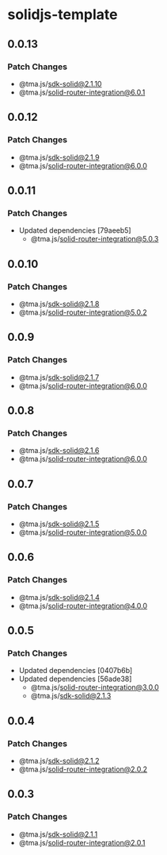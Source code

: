 # solidjs-template

## 0.0.13

### Patch Changes

- @tma.js/sdk-solid@2.1.10
- @tma.js/solid-router-integration@6.0.1

## 0.0.12

### Patch Changes

- @tma.js/sdk-solid@2.1.9
- @tma.js/solid-router-integration@6.0.0

## 0.0.11

### Patch Changes

- Updated dependencies [79aeeb5]
  - @tma.js/solid-router-integration@5.0.3

## 0.0.10

### Patch Changes

- @tma.js/sdk-solid@2.1.8
- @tma.js/solid-router-integration@5.0.2

## 0.0.9

### Patch Changes

- @tma.js/sdk-solid@2.1.7
- @tma.js/solid-router-integration@6.0.0

## 0.0.8

### Patch Changes

- @tma.js/sdk-solid@2.1.6
- @tma.js/solid-router-integration@6.0.0

## 0.0.7

### Patch Changes

- @tma.js/sdk-solid@2.1.5
- @tma.js/solid-router-integration@5.0.0

## 0.0.6

### Patch Changes

- @tma.js/sdk-solid@2.1.4
- @tma.js/solid-router-integration@4.0.0

## 0.0.5

### Patch Changes

- Updated dependencies [0407b6b]
- Updated dependencies [56ade38]
  - @tma.js/solid-router-integration@3.0.0
  - @tma.js/sdk-solid@2.1.3

## 0.0.4

### Patch Changes

- @tma.js/sdk-solid@2.1.2
- @tma.js/solid-router-integration@2.0.2

## 0.0.3

### Patch Changes

- @tma.js/sdk-solid@2.1.1
- @tma.js/solid-router-integration@2.0.1
